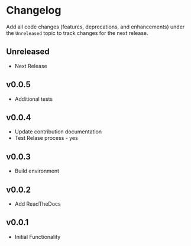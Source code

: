 # Changelog

Add all code changes (features, deprecations, and enhancements)
under the `Unreleased` topic to track changes for the next release.

## Unreleased
- Next Release

## v0.0.5
- Additional tests

## v0.0.4
- Update contribution documentation
- Test Relase process - yes

## v0.0.3
- Build environment

## v0.0.2
- Add ReadTheDocs

## v0.0.1
- Initial Functionality
